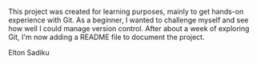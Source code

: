 This project was created for learning purposes,
mainly to get hands-on experience with Git.
As a beginner, I wanted to challenge myself and see how well I could manage version control. 
After about a week of exploring Git, I'm now adding a README file to document the project.

Elton Sadiku 
